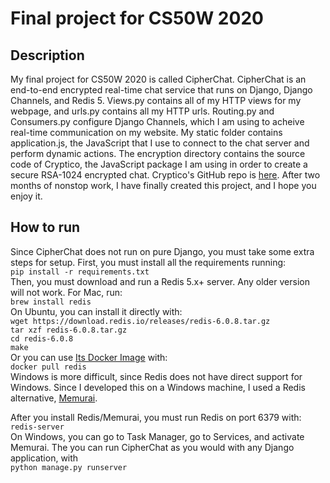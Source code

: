 # Final project for CS50W 2020
## Description
My final project for CS50W 2020 is called CipherChat. CipherChat is an end-to-end encrypted real-time chat service that runs on Django, Django Channels, and Redis 5. Views.py contains all of my HTTP views for my webpage, and urls.py contains all my HTTP urls. Routing.py and Consumers.py configure Django Channels, which I am using to acheive real-time communication on my website. My static folder contains application.js, the JavaScript that I use to connect to the chat server and perform dynamic actions. The encryption directory contains the source code of Cryptico, the JavaScript package I am using in order to create a secure RSA-1024 encrypted chat. Cryptico's GitHub repo is [here](https://github.com/wwwtyro/cryptico). After two months of nonstop work, I have finally created this project, and I hope you enjoy it.

## How to run
Since CipherChat does not run on pure Django, you must take some extra steps for setup. First, you must install all the requirements running:  
`pip install -r requirements.txt`  
Then, you must download and run a Redis 5.x+ server. Any older version will not work. For Mac, run:  
`brew install redis`  
On Ubuntu, you can install it directly with:   
`wget https://download.redis.io/releases/redis-6.0.8.tar.gz`  
`tar xzf redis-6.0.8.tar.gz`  
`cd redis-6.0.8`  
`make`  
Or you can use [Its Docker Image](https://hub.docker.com/_/redis) with:  
`docker pull redis`  
Windows is more difficult, since Redis does not have direct support for Windows. Since I developed this on a Windows machine, I used a Redis alternative, [Memurai](https://www.memurai.com).

After you install Redis/Memurai, you must run Redis on port 6379 with:  
`redis-server`  
On Windows, you can go to Task Manager, go to Services, and activate Memurai.
The you can run CipherChat as you would with any Django application, with  
`python manage.py runserver`


